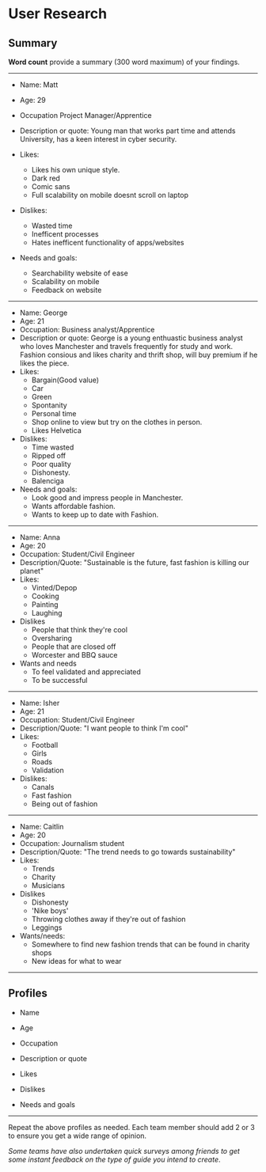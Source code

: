 # User Research

## Summary

**Word count** provide a summary (300 word maximum) of your findings.

---
- Name: Matt
- Age: 29
- Occupation Project Manager/Apprentice
- Description or quote: Young man that works part time and attends University, has a keen interest in cyber security.
- Likes:
  - Likes his own unique style.
  - Dark red
  - Comic sans
  - Full scalability on mobile doesnt scroll on laptop

- Dislikes:
  - Wasted time
  - Inefficent processes
  - Hates inefficent functionality of apps/websites

- Needs and goals:
  - Searchability website of ease
  - Scalability on mobile
  - Feedback on website

- - -
- Name: George
- Age: 21
- Occupation: Business analyst/Apprentice
- Description or quote: George is a young enthuastic business analyst who loves Manchester and travels frequently for study and work. Fashion consious and likes charity and thrift shop, will buy premium if he likes the piece.
- Likes:
  - Bargain(Good value)
  - Car
  - Green 
  - Spontanity
  - Personal time
  - Shop online to view but try on the clothes in person.
  - Likes Helvetica
- Dislikes:
  - Time wasted
  - Ripped off
  - Poor quality
  - Dishonesty.
  - Balenciga
- Needs and goals:
  - Look good and impress people in Manchester.
  - Wants affordable fashion.
  - Wants to keep up to date with Fashion.
- - - 
- Name: Anna
- Age: 20
- Occupation: Student/Civil Engineer
- Description/Quote: "Sustainable is the future, fast fashion is killing our planet"
- Likes:
  -   Vinted/Depop
  -   Cooking
  -   Painting
  -   Laughing
- Dislikes
  -   People that think they're cool
  -   Oversharing
  -   People that are closed off
  -   Worcester and BBQ sauce
- Wants and needs
  -   To feel validated and appreciated
  -   To be successful
- - - 
- Name: Isher
- Age: 21
- Occupation: Student/Civil Engineer
- Description/Quote: "I want people to think I'm cool"
- Likes:
  -   Football
  -   Girls
  -   Roads
  -   Validation
- Dislikes:
  -   Canals
  -   Fast fashion
  -   Being out of fashion
- - - 
- Name: Caitlin
- Age: 20
- Occupation: Journalism student
- Description/Quote: "The trend needs to go towards sustainability"
- Likes:
  -    Trends
  -    Charity
  -    Musicians
- Dislikes
  -    Dishonesty
  -    'Nike boys'
  -    Throwing clothes away if they're out of fashion
  -    Leggings
- Wants/needs:
  - Somewhere to find new fashion trends that can be found in charity shops
  - New ideas for what to wear
- - - 
## Profiles

- Name

- Age

- Occupation

- Description or quote

- Likes

- Dislikes

- Needs and goals

---

<!--This can be deleted prior to submission -->

Repeat the above profiles as needed. Each team member should add 2 or 3 to ensure you get a wide range of opinion.

_Some teams have also undertaken quick surveys among friends to get some instant feedback on the type of guide you intend to create_.
